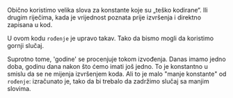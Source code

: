 Obično koristimo velika slova za konstante koje su „teško kodirane“. Ili drugim riječima, kada je vrijednost poznata prije izvršenja i direktno zapisana u kod.

U ovom kodu `rođenje` je upravo takav. Tako da bismo mogli da koristimo gornji slučaj.

Suprotno tome, 'godine' se procenjuje tokom izvođenja. Danas imamo jedno doba, godinu dana nakon što ćemo imati još jedno. To je konstantno u smislu da se ne mijenja izvršenjem koda. Ali to je malo "manje konstante" od `rođenje`: izračunato je, tako da bi trebalo da zadržimo slučaj sa manjim slovima.
